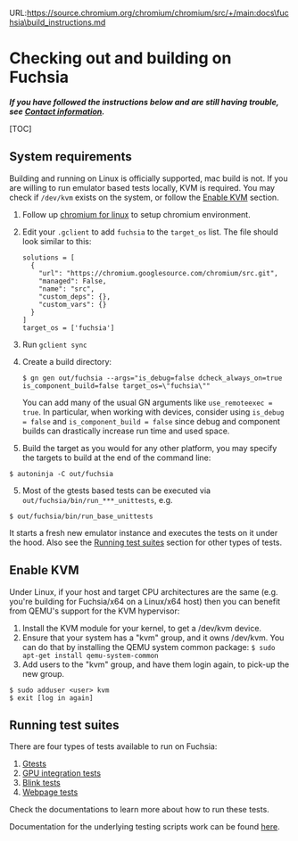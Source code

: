 URL:https://source.chromium.org/chromium/chromium/src/+/main:docs\fuchsia\build_instructions.md
# Checking out and building on Fuchsia

***If you have followed the instructions below and are still having trouble,
see [Contact information](README.md#contact-information).***

[TOC]

## System requirements

Building and running on Linux is officially supported, mac build is not. If you
are willing to run emulator based tests locally, KVM is required. You may check
if `/dev/kvm` exists on the system, or follow the [Enable KVM](#enable-kvm)
section.

1. Follow up [chromium for linux](../linux/build_instructions.md) to setup
chromium environment.

2. Edit your `.gclient` to add `fuchsia` to the `target_os` list. The file
   should look similar to this:

   ```
   solutions = [
     {
       "url": "https://chromium.googlesource.com/chromium/src.git",
       "managed": False,
       "name": "src",
       "custom_deps": {},
       "custom_vars": {}
     }
   ]
   target_os = ['fuchsia']
   ```

2. Run `gclient sync`

3. Create a build directory:

   ```shell
   $ gn gen out/fuchsia --args="is_debug=false dcheck_always_on=true is_component_build=false target_os=\"fuchsia\""
   ```

   You can add many of the usual GN arguments like `use_remoteexec = true`. In
   particular, when working with devices, consider using `is_debug = false` and
   `is_component_build = false` since debug and component builds can drastically
   increase run time and used space.

4. Build the target as you would for any other platform, you may specify the
targets to build at the end of the command line:
```shell
$ autoninja -C out/fuchsia
```

5. Most of the gtests based tests can be executed via
`out/fuchsia/bin/run_***_unittests`, e.g.
```shell
$ out/fuchsia/bin/run_base_unittests
```
   It starts a fresh new emulator instance and executes the tests on it under
   the hood. Also see the [Running test suites](#running-test-suites) section
   for other types of tests.

## Enable KVM
Under Linux, if your host and target CPU architectures are the same (e.g. you're
building for Fuchsia/x64 on a Linux/x64 host) then you can benefit from QEMU's
support for the KVM hypervisor:

1.  Install the KVM module for your kernel, to get a /dev/kvm device.
2.  Ensure that your system has a "kvm" group, and it owns /dev/kvm. You can do
    that by installing the QEMU system common package: `$ sudo apt-get
    install qemu-system-common`
3.  Add users to the "kvm" group, and have them login again, to pick-up the new
    group.
```shell
$ sudo adduser <user> kvm
$ exit [log in again]
```

## Running test suites

There are four types of tests available to run on Fuchsia:

1.  [Gtests](gtests.md)
2.  [GPU integration tests](gpu_testing.md)
3.  [Blink tests](web_tests.md)
4.  [Webpage tests](webpage_tests.md)

Check the documentations to learn more about how to run these tests.

Documentation for the underlying testing scripts work can be found
[here](test_scripts.md).